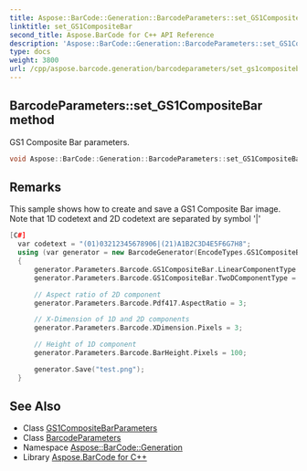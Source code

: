 ```yaml
---
title: Aspose::BarCode::Generation::BarcodeParameters::set_GS1CompositeBar method
linktitle: set_GS1CompositeBar
second_title: Aspose.BarCode for C++ API Reference
description: 'Aspose::BarCode::Generation::BarcodeParameters::set_GS1CompositeBar method. GS1 Composite Bar parameters in C++.'
type: docs
weight: 3800
url: /cpp/aspose.barcode.generation/barcodeparameters/set_gs1compositebar/
---
```

## BarcodeParameters::set_GS1CompositeBar method


GS1 Composite Bar parameters.

```cpp
void Aspose::BarCode::Generation::BarcodeParameters::set_GS1CompositeBar(System::SharedPtr<GS1CompositeBarParameters> value)
```

## Remarks


This sample shows how to create and save a GS1 Composite Bar image. Note that 1D codetext and 2D codetext are separated by symbol '|' 
```cpp
[C#]
  var codetext = "(01)03212345678906|(21)A1B2C3D4E5F6G7H8";
  using (var generator = new BarcodeGenerator(EncodeTypes.GS1CompositeBar, codetext))
  {
      generator.Parameters.Barcode.GS1CompositeBar.LinearComponentType = EncodeTypes.GS1Code128;
      generator.Parameters.Barcode.GS1CompositeBar.TwoDComponentType = TwoDComponentType.CC_A;

      // Aspect ratio of 2D component
      generator.Parameters.Barcode.Pdf417.AspectRatio = 3;

      // X-Dimension of 1D and 2D components
      generator.Parameters.Barcode.XDimension.Pixels = 3;

      // Height of 1D component
      generator.Parameters.Barcode.BarHeight.Pixels = 100;

      generator.Save("test.png");
  }
```

## See Also

* Class [GS1CompositeBarParameters](../../gs1compositebarparameters/)
* Class [BarcodeParameters](../)
* Namespace [Aspose::BarCode::Generation](../../)
* Library [Aspose.BarCode for C++](../../../)
